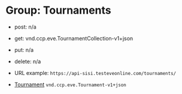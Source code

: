 # Group: Tournaments

* post: n/a  
* get: vnd.ccp.eve.TournamentCollection-v1+json  
* put: n/a  
* delete: n/a  

* URL example: `https://api-sisi.testeveonline.com/tournaments/` 


* [Tournament](tournaments/7/Tournament.md) `vnd.ccp.eve.Tournament-v1+json`


